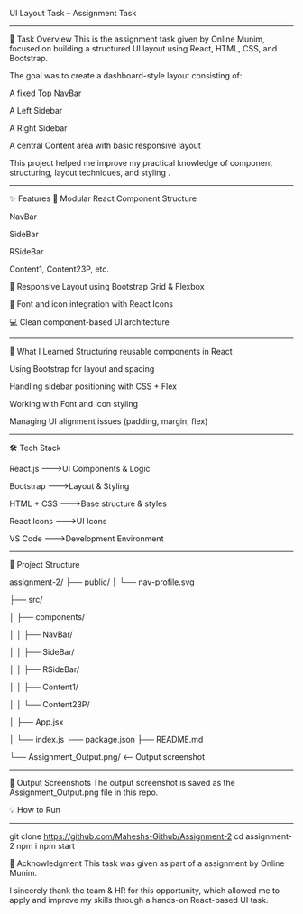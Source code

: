 UI Layout Task – Assignment Task

----

📄 Task Overview
This is the assignment task given by Online Munim, focused on building a structured UI layout using React, HTML, CSS, and Bootstrap.

The goal was to create a dashboard-style layout consisting of:

A fixed Top NavBar

A Left Sidebar

A Right Sidebar

A central Content area with basic responsive layout

This project helped me improve my practical knowledge of component structuring, layout techniques, and styling .

----

✨ Features
🧱 Modular React Component Structure

NavBar

SideBar

RSideBar

Content1, Content23P, etc.

🎨 Responsive Layout using Bootstrap Grid & Flexbox

🎯 Font and icon integration with React Icons

💻 Clean component-based UI architecture

----
🧠 What I Learned
Structuring reusable components in React

Using Bootstrap for layout and spacing

Handling sidebar positioning with CSS + Flex

Working with Font and icon styling

Managing UI alignment issues (padding, margin, flex)

---

🛠 Tech Stack

React.js	  --->UI Components & Logic

Bootstrap	  --->Layout & Styling

HTML + CSS	--->Base structure & styles

React Icons	--->UI Icons

VS Code	    --->Development Environment

---

📁 Project Structure

assignment-2/
├── public/
│   └── nav-profile.svg

├── src/

│   ├── components/

│   │   ├── NavBar/

│   │   ├── SideBar/

│   │   ├── RSideBar/

│   │   ├── Content1/

│   │   └── Content23P/

│   ├── App.jsx

│   └── index.js
├── package.json
├── README.md

└── Assignment_Output.png/        <-- Output screenshot

---

📸 Output Screenshots
The output screenshot is saved as the Assignment_Output.png file in this repo.

💡 How to Run

---

git clone https://github.com/Maheshs-Github/Assignment-2
cd assignment-2
npm i
npm start


🙏 Acknowledgment
This task was given as part of a  assignment by Online Munim.

I sincerely thank the team & HR for this opportunity, which allowed me to apply and improve my skills through a hands-on React-based UI task.
